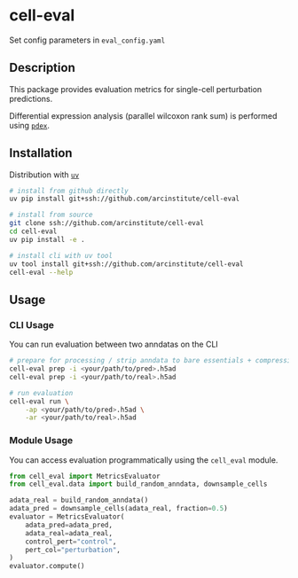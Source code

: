 # cell-eval

Set config parameters in `eval_config.yaml`

## Description

This package provides evaluation metrics for single-cell perturbation predictions.

Differential expression analysis (parallel wilcoxon rank sum) is performed using [`pdex`](https://github.com/arcinstitute/pdex).

## Installation

Distribution with [`uv`](https://docs.astral.sh/uv/)

```bash
# install from github directly
uv pip install git+ssh://github.com/arcinstitute/cell-eval

# install from source
git clone ssh://github.com/arcinstitute/cell-eval
cd cell-eval
uv pip install -e .

# install cli with uv tool
uv tool install git+ssh://github.com/arcinstitute/cell-eval
cell-eval --help
```

## Usage

### CLI Usage

You can run evaluation between two anndatas on the CLI

```bash
# prepare for processing / strip anndata to bare essentials + compression
cell-eval prep -i <your/path/to/pred>.h5ad
cell-eval prep -i <your/path/to/real>.h5ad

# run evaluation
cell-eval run \
    -ap <your/path/to/pred>.h5ad \
    -ar <your/path/to/real>.h5ad
```

### Module Usage

You can access evaluation programmatically using the `cell_eval` module.

```python
from cell_eval import MetricsEvaluator
from cell_eval.data import build_random_anndata, downsample_cells

adata_real = build_random_anndata()
adata_pred = downsample_cells(adata_real, fraction=0.5)
evaluator = MetricsEvaluator(
    adata_pred=adata_pred,
    adata_real=adata_real,
    control_pert="control",
    pert_col="perturbation",
)
evaluator.compute()
```
